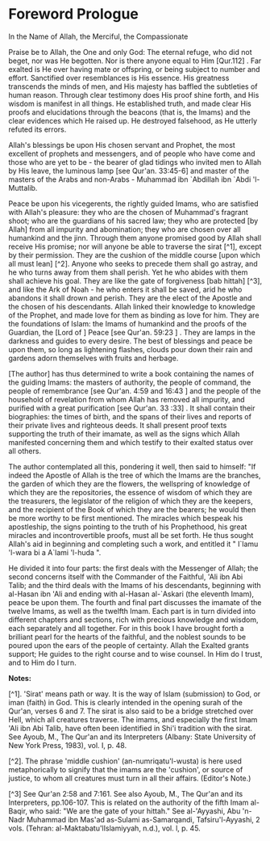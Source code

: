 Foreword Prologue
=================

In the Name of Allah, the Merciful, the Compassionate

Praise be to Allah, the One and only God: The eternal refuge, who did
not beget, nor was He begotten. Nor is there anyone equal to Him
[Qur.112] . Far exalted is He over having mate or offspring, or being
subject to number and effort. Sanctified over resemblances is His
essence. His greatness transcends the minds of men, and His majesty has
baffled the subtleties of human reason. Through clear testimony does His
proof shine forth, and His wisdom is manifest in all things. He
established truth, and made clear His proofs and elucidations through
the beacons (that is, the Imams) and the clear evidences which He raised
up. He destroyed falsehood, as He utterly refuted its errors.

Allah's blessings be upon His chosen servant and Prophet, the most
excellent of prophets and messengers, and of people who have come and
those who are yet to be - the bearer of glad tidings who invited men to
Allah by His leave, the luminous lamp [see Qur'an. 33:45-6] and master
of the masters of the Arabs and non-Arabs - Muhammad ibn \`Abdillah ibn
\`Abdi 'l-Muttalib.

Peace be upon his vicegerents, the rightly guided Imams, who are
satisfied with Allah's pleasure: they who are the chosen of Muhammad's
fragrant shoot; who are the guardians of his sacred law; they who are
protected [by Allah] from all impurity and abomination; they who are
chosen over all humankind and the jinn. Through them anyone promised
good by Allah shall receive His promise; nor will anyone be able to
traverse the sirat [^1], except by their permission. They are the cushion
of the middle course [upon which all must lean] [^2]. Anyone who seeks to
precede them shall go astray, and he who turns away from them shall
perish. Yet he who abides with them shall achieve his goal. They are
like the gate of forgiveness [bab hittah] [^3], and like the Ark of
Noah - he who enters it shall be saved, arid he who abandons it shall
drown and perish. They are the elect of the Apostle and the chosen of
his descendants. Allah linked their knowledge to knowledge of the
Prophet, and made love for them as binding as love for him. They are the
foundations of Islam: the Imams of humankind and the proofs of the
Guardian, the [Lord of ] Peace [see Qur'an. 59:23 ] . They are lamps in
the darkness and guides to every desire. The best of blessings and peace
be upon them, so long as lightening flashes, clouds pour down their rain
and gardens adorn themselves with fruits and herbage.

[The author] has thus determined to write a book containing the names
of the guiding Imams: the masters of authority, the people of command,
the people of remembrance [see Qur'an. 4:59 and 16:43 ] and the people
of the household of revelation from whom Allah has removed all impurity,
and purified with a great purification [see Qur'an. 33 :33] . It shall
contain their biographies: the times of birth, and the spans of their
lives and reports of their private lives and righteous deeds. It shall
present proof texts supporting the truth of their imamate, as well as
the signs which Allah manifested concerning them and which testify to
their exalted status over all others.

The author contemplated all this, pondering it well, then said to
himself: "If indeed the Apostle of Allah is the tree of which the Imams
are the branches, the garden of which they are the flowers, the
wellspring of knowledge of which they are the repositories, the essence
of wisdom of which they are the treasurers, the legislator of the
religion of which they are the keepers, and the recipient of the Book of
which they are the bearers; he would then be more worthy to be first
mentioned. The miracles which bespeak his apostleship, the signs
pointing to the truth of his Prophethood, his great miracles and
incontrovertible proofs, must all be set forth. He thus sought Allah's
aid in beginning and completing such a work, and entitled it " I\`lamu
'l-wara bi a A\`lami 'l-huda ".

He divided it into four parts: the first deals with the Messenger of
Allah; the second concerns itself with the Commander of the Faithful,
'Ali ibn Abi Talib; and the third deals with the Imams of his
descendants, beginning with al-Hasan ibn 'Ali and ending with al-Hasan
al-\`Askari (the eleventh Imam), peace be upon them. The fourth and
final part discusses the imamate of the twelve Imams, as well as the
twelfth Imam. Each part is in turn divided into different chapters and
sections, rich with precious knowledge and wisdom, each separately and
all together. For in this book I have brought forth a brilliant pearl
for the hearts of the faithful, and the noblest sounds to be poured upon
the ears of the people of certainty. Allah the Exalted grants support;
He guides to the right course and to wise counsel. In Him do I trust,
and to Him do I turn.

**Notes:**

[^1]. 'Sirat' means path or way. It is the way of Islam (submission) to
God, or iman (faith) in God. This is clearly intended in the opening
surah of the Qur'an, verses 6 and 7. The sirat is also said to be a
bridge stretched over Hell, which all creatures traverse. The imams, and
especially the first Imam 'Ali ibn Abi Talib, have often been identified
in Shi'i tradition with the sirat. See Ayoub, M., The Qur'an and its
Interpreters (Albany: State University of New York Press, 1983), vol. I,
p. 48.

[^2]. The phrase 'middle cushion' (an-numriqatu'l-wusta) is here used
metaphorically to signify that the imams are the 'cushion', or source of
justice, to whom all creatures must turn in all their affairs. (Editor's
Note.)

[^3] See Qur'an 2:58 and 7:161. See also Ayoub, M., The Qur'an and its
Interpreters, pp.106-107. This is related on the authority of the fifth
Imam al-Baqir, who said: "We are the gate of your hittah." See
al-'Ayyashi, Abu 'n-Nadr Muhammad ibn Mas'ad as-Sulami as-Samarqandi,
Tafsiru'l-Ayyashi, 2 vols. (Tehran: al-Maktabatu'lIslamiyyah, n.d.),
vol. l, p. 45.


